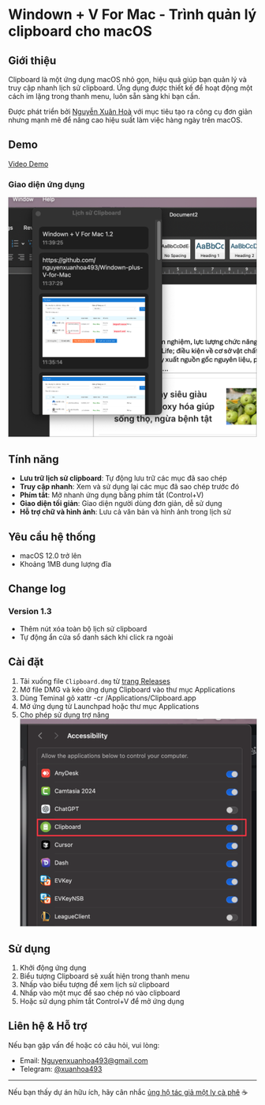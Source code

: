# Windown + V For Mac - Trình quản lý clipboard cho macOS

## Giới thiệu

Clipboard là một ứng dụng macOS nhỏ gọn, hiệu quả giúp bạn quản lý và truy cập nhanh lịch sử clipboard. Ứng dụng được thiết kế để hoạt động một cách im lặng trong thanh menu, luôn sẵn sàng khi bạn cần.

Được phát triển bởi [Nguyễn Xuân Hoà](https://github.com/nguyenxuanhoa493) với mục tiêu tạo ra công cụ đơn giản nhưng mạnh mẽ để nâng cao hiệu suất làm việc hàng ngày trên macOS.

## Demo

[Video Demo](demo/video.mp4)

### Giao diện ứng dụng

![Giao diện Clipboard](demo/image_1.png)

## Tính năng

-   **Lưu trữ lịch sử clipboard**: Tự động lưu trữ các mục đã sao chép
-   **Truy cập nhanh**: Xem và sử dụng lại các mục đã sao chép trước đó
-   **Phím tắt**: Mở nhanh ứng dụng bằng phím tắt (Control+V)
-   **Giao diện tối giản**: Giao diện người dùng đơn giản, dễ sử dụng
-   **Hỗ trợ chữ và hình ảnh**: Lưu cả văn bản và hình ảnh trong lịch sử

## Yêu cầu hệ thống

-   macOS 12.0 trở lên
-   Khoảng 1MB dung lượng đĩa

## Change log

### Version 1.3

-   Thêm nút xóa toàn bộ lịch sử clipboard
-   Tự động ẩn cửa sổ danh sách khi click ra ngoài

## Cài đặt

1. Tải xuống file `Clipboard.dmg` từ [trang Releases](https://github.com/nguyenxuanhoa493/Windown-plus-V-for-Mac/releases)
2. Mở file DMG và kéo ứng dụng Clipboard vào thư mục Applications
3. Dùng Teminal gõ xattr -cr /Applications/Clipboard.app
4. Mở ứng dụng từ Launchpad hoặc thư mục Applications
5. Cho phép sử dụng trợ năng
   ![Giao diện cấp quyền](demo/image_2.png)

## Sử dụng

1. Khởi động ứng dụng
2. Biểu tượng Clipboard sẽ xuất hiện trong thanh menu
3. Nhấp vào biểu tượng để xem lịch sử clipboard
4. Nhấp vào một mục để sao chép nó vào clipboard
5. Hoặc sử dụng phím tắt Control+V để mở ứng dụng

## Liên hệ & Hỗ trợ

Nếu bạn gặp vấn đề hoặc có câu hỏi, vui lòng:

-   Email: Nguyenxuanhoa493@gmail.com
-   Telegram: [@xuanhoa493](http://t.me/xuanhoa493)

---

Nếu bạn thấy dự án hữu ích, hãy cân nhắc [ủng hộ tác giả một ly cà phê](https://www.buymeacoffee.com/cooperhull) ☕
